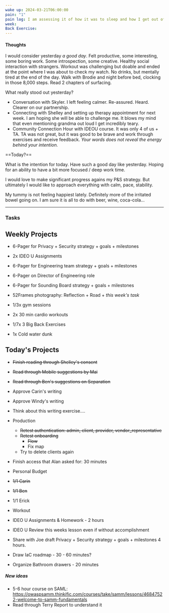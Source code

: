 ```yaml
---
wake up: 2024-03-21T06:00:00
pain: "1"
pain log: I am assessing it of how it was to sleep and how I get out of bed. And today lateral pain was minimum. Still existing but minimum. Maybe feeling a bit stiff in lower back and not confident in bending, but pain has subsided significantly.
week: 
Back Exercise:
---
```

#### Thoughts

I would consider yesterday *a good day*. 
Felt productive, some interesting, some boring work. 
Some introspection, some creative. 
Healthy social interaction with strangers. 
Workout was challenging but doable and ended at the point where I was about to check my watch. 
No drinks, but mentally tired at the end of the day. 
Walk with Brodie and night before bed, clocking in those 8,000 steps. 
Read 2 chapters of surfacing.

What really stood out yesterday? 

- Conversation with Skyler. I left feeling calmer. Re-assured. Heard. Clearer on our partnership. 
- Connecting with Shelley and setting up therapy appointment for next week. I am hoping she will be able to challenge me. It blows my mind that even mentioning grandma out loud I get incredibly teary. 
- Community Connection Hour with IDEOU course. It was only 4 of us + TA. TA was not great, but it was good to be brave and work through exercises and receive feedback. *Your words does not reveal the energy behind your intention.*

==Today?== 

What is the intention for today. Have such a good day like yesterday. 
Hoping for an ability to have a bit more focused / deep work time. 

I would love to make significant progress agains my P&S strategy. 
But ultimately I would like to approach everything with calm, pace, stability. 

My tummy is not feeling happiest lately. Definitely more of the irritated bowel going on. I am sure it is all to do with beer, wine, coca-cola... 


-----
### Tasks 

## Weekly Projects 

- 6-Pager for Privacy + Security strategy + goals + milestones
- 2x IDEO U Assignments
- 6-Pager for Engineering team strategy + goals + milestones
- 6-Pager on Director of Engineering role
- 6-Pager for Sounding Board strategy + goals + milestones
- 52Frames photography: Reflection + Road + *this week's task*

- 1/3x gym sessions
- 2x 30 min cardio workouts
- 1/7x 3 Big Back Exercises
- 1x Cold water dunk

## Today's Projects

- ~~Finish reading through Shelley's consent~~
- ~~Read through Mobile suggestions by Mai~~
- ~~Read through Ben's suggestions on Separation~~
- Approve Carin's writing
- Approve Windy's writing
- Think about this writing exercise....
- Production
	- ~~Retest authentication: admin, client, provider, vendor_representative~~
	- ~~Retest onboarding~~
		- ~~Flow~~
		- Fix map
	- Try to delete clients again
- Finish access that Alan asked for: 30 minutes
- Personal Budget

- ~~1/1 Carin~~
- ~~1/1 Ben~~
- 1/1 Erick


- Workout

- IDEO U Assignments & Homework - 2 hours
- IDEO U Review this weeks lesson even if without accomplishment

- Share with Joe draft Privacy + Security strategy + goals + milestones 4 hours. 
- Draw IaC roadmap - 30 - 60 minutes?

- Organize Bathroom drawers - 20 minutes

##### New ideas
* 5-6 hour course on SAML: https://owaspsamm.thinkific.com/courses/take/samm/lessons/46847522-welcome-to-samm-fundamentals
* Read through Terry Report to understand it
